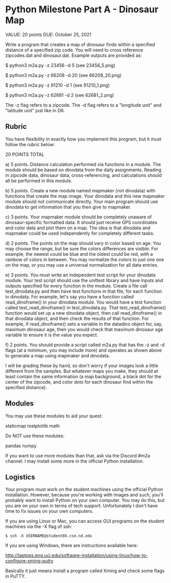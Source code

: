 # Python Milestone Part A - Dinosaur Map

VALUE: 20 points
DUE: October 25, 2021

Write a program that creates a map of dinosaur finds within a specified distance of a specified zip code.  You will need to cross reference zipcodes.dat and dinosaur.dat.  Example outputs are provided as:

$ python3 m2a.py -z 23456 -d 5
(see 23456_5.png)

$ python3 m2a.py -z 66208 -d 20
(see 66208_20.png)

$ python3 m2a.py -z 91210 -d 1
(see 91210_1.png)

$ python3 m2a.py -z 62681 -d 2
(see 62681_2.png)

The -z flag refers to a zipcode.  The -d flag refers to a "longitude unit" and "latitude unit" just like in D6.

## Rubric

You have flexibility in exactly how you implement this program, but it must follow the rubric below:

20 POINTS TOTAL

a) 5 points.  Distance calculation performed via functions in a module.  The module should be based on dinodata from the daily assignments.  Reading in zipcode data, dinosaur data, cross-referencing, and calculations should all be performed in this module.

b) 5 points.  Create a new module named mapmaker (not dinodata) with functions that create the map image.  Your dinodata and this new mapmaker module should not communicate directly.  Your main program should use dinodata to get information that you then give to mapmaker.

c) 3 points.  Your mapmaker module should be completely unaware of dinosaur-specific formatted data.  It should just receive GPS coordinates and color data and plot them on a map.  The idea is that dinodata and mapmaker could be used independently for completely different tasks.

d) 2 points.  The points on the map should vary in color based on age.  You may choose the range, but be sure the colors differences are visible.  For example, the newest could be blue and the oldest could be red, with a rainbow of colors in between.  You may normalize the colors to just one one on the map, or you may use a universal normalization for all data entries.

e) 3 points.  You must write an independent test script for your dinodata module.  Your test script should use the unittest library and have inputs and outputs specified for every function in the module.  Create a file call test_dinodata.py and then have test functions in that file, for each function in dinodata.  For example, let's say you have a function called read_dinoframe() in your dinodata module.  You would have a test function called test_read_dinoframe() in test_dinodata.py.  That test_read_dinoframe() function would set up a new dinodata object, then call read_dinoframe() in that dinodata object, and then check the results of that function.  For example, if read_dinoframe() sets a variable in the datadino object for, say, maximum dinosaur age, then you would check that maximum dinosaur age variable to ensure it is the value you expect.

f) 2 points.  You should provide a script called m2a.py that has the -z and -d flags (at a minimum, you may include more) and operates as shown above to generate a map using mapmaker and dinodata.

I will be grading these by hand, so don't worry if your images look a little different from the samples.  But whatever maps you make, they should at least contain the same information (a map background, a black dot for the center of the zipcode, and color dots for each dinosaur find within the specified distance).

## Modules

You may use these modules to aid your quest:

staticmap
matplotlib
math

Do NOT use these modules:

pandas
numpy

If you want to use more modules than that, ask via the Discord #m2a channel.  I may install some more in the official Python installation.

## Logistics

Your program must work on the student machines using the official Python installation.  However, because you're working with images and such, you'll probably want to install Python on your own computer.  You may do this, but you are on your own in terms of tech support.  Unfortunately I don't have time to fix issues on your own computers.

If you are using Linux or Mac, you can access GUI programs on the student machines via the -X flag of ssh:

    $ ssh -X USERNAME@student0X.cse.nd.edu
    
If you are using Windows, there are instructions available here:

http://laptops.eng.uci.edu/software-installation/using-linux/how-to-configure-xming-putty

Basically it just means install a program called Xming and check some flags in PuTTY.

